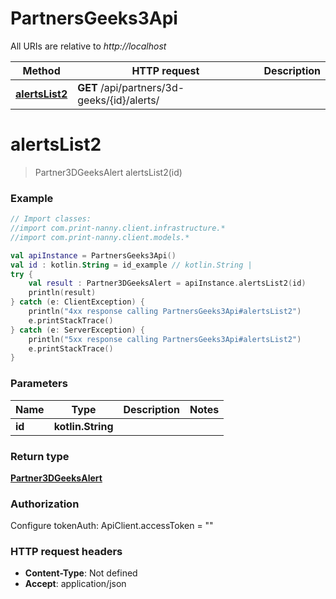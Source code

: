 # PartnersGeeks3Api

All URIs are relative to *http://localhost*

Method | HTTP request | Description
------------- | ------------- | -------------
[**alertsList2**](PartnersGeeks3Api.md#alertsList2) | **GET** /api/partners/3d-geeks/{id}/alerts/ | 


<a name="alertsList2"></a>
# **alertsList2**
> Partner3DGeeksAlert alertsList2(id)



### Example
```kotlin
// Import classes:
//import com.print-nanny.client.infrastructure.*
//import com.print-nanny.client.models.*

val apiInstance = PartnersGeeks3Api()
val id : kotlin.String = id_example // kotlin.String | 
try {
    val result : Partner3DGeeksAlert = apiInstance.alertsList2(id)
    println(result)
} catch (e: ClientException) {
    println("4xx response calling PartnersGeeks3Api#alertsList2")
    e.printStackTrace()
} catch (e: ServerException) {
    println("5xx response calling PartnersGeeks3Api#alertsList2")
    e.printStackTrace()
}
```

### Parameters

Name | Type | Description  | Notes
------------- | ------------- | ------------- | -------------
 **id** | **kotlin.String**|  |

### Return type

[**Partner3DGeeksAlert**](Partner3DGeeksAlert.md)

### Authorization


Configure tokenAuth:
    ApiClient.accessToken = ""

### HTTP request headers

 - **Content-Type**: Not defined
 - **Accept**: application/json

